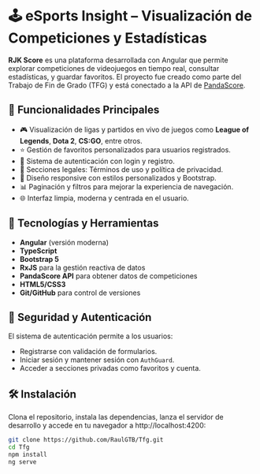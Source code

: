 # 🕹️ eSports Insight – Visualización de Competiciones y Estadísticas

**RJK Score** es una plataforma desarrollada con Angular que permite explorar competiciones de videojuegos en tiempo real, consultar estadísticas, y guardar favoritos. El proyecto fue creado como parte del Trabajo de Fin de Grado (TFG) y está conectado a la API de [PandaScore](https://pandascore.co/).

## 🚀 Funcionalidades Principales

- 🎮 Visualización de ligas y partidos en vivo de juegos como **League of Legends**, **Dota 2**, **CS:GO**, entre otros.
- ⭐ Gestión de favoritos personalizados para usuarios registrados.
- 🔐 Sistema de autenticación con login y registro.
- 📄 Secciones legales: Términos de uso y política de privacidad.
- 📱 Diseño responsive con estilos personalizados y Bootstrap.
- 📊 Paginación y filtros para mejorar la experiencia de navegación.
- 🌐 Interfaz limpia, moderna y centrada en el usuario.

## 🧪 Tecnologías y Herramientas

- **Angular** (versión moderna)
- **TypeScript**
- **Bootstrap 5**
- **RxJS** para la gestión reactiva de datos
- **PandaScore API** para obtener datos de competiciones
- **HTML5/CSS3**
- **Git/GitHub** para control de versiones

## 🔐 Seguridad y Autenticación

El sistema de autenticación permite a los usuarios:
- Registrarse con validación de formularios.
- Iniciar sesión y mantener sesión con `AuthGuard`.
- Acceder a secciones privadas como favoritos y cuenta.

## 🛠️ Instalación

Clona el repositorio, instala las dependencias, lanza el servidor de desarrollo y accede en tu navegador a http://localhost:4200:

```bash
git clone https://github.com/RaulGTB/Tfg.git
cd Tfg
npm install
ng serve
